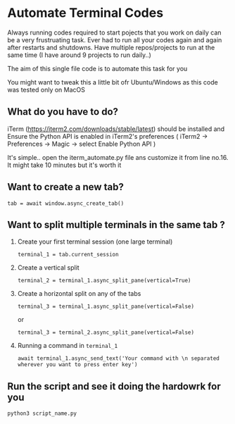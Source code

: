 # Automate Terminal Codes

Always running codes required to start pojects that you work on daily can be a very frustruating task. Ever had to run all your codes again and again after restarts and shutdowns. Have multiple repos/projects to run at the same time (I have around 9 projects to run daily..)

The aim of this single file code is to automate this task for you

You might want to tweak this a little bit ofr Ubuntu/Windows as this code was tested only on MacOS

## What do you have to do?
iTerm (https://iterm2.com/downloads/stable/latest) should be installed and Ensure the Python API is enabled in iTerm2's preferences ( iTerm2 -> Preferences -> Magic -> select Enable Python API )

It's simple.. open the iterm_automate.py file ans customize it from line no.16. It might take 10 minutes but it's worth it

## Want to create a new tab?

```
tab = await window.async_create_tab()
```

## Want to split multiple terminals in the same tab ?

1. Create your first terminal session (one large terminal)
    ```
    terminal_1 = tab.current_session
    ```
2. Create a vertical split
    ```
    terminal_2 = terminal_1.async_split_pane(vertical=True)
    ```
3. Create a horizontal split on any of the tabs
    ```
    terminal_3 = terminal_1.async_split_pane(vertical=False)
    ```
    or
    ```
    terminal_3 = terminal_2.async_split_pane(vertical=False)
    ```
4.  Running a command in ```terminal_1```
    ```
    await terminal_1.async_send_text('Your command with \n separated wherever you want to press enter key')
    ```

## Run the script and see it doing the hardowrk for you

```
python3 script_name.py
```
